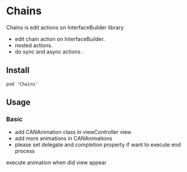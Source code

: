 Chains
======

Chains is edit actions on InterfaceBuilder  library


- edit chain action on InterfaceBuilder.
- nested actions.
- do sync and async actions .

## Install

    pod 'Chains'
   

## Usage

### Basic

- add CANAnimation class in viewController view
- add more animations in CANAnimations
- please set delegate and completion property  if want to execute  end process 

execute animation when did view appear 
